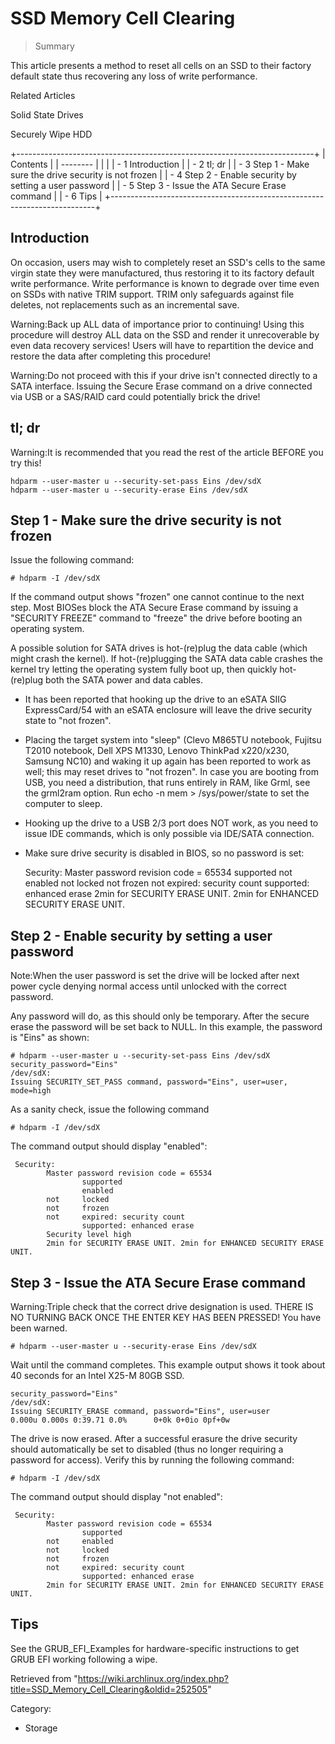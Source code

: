 SSD Memory Cell Clearing
========================

> Summary

This article presents a method to reset all cells on an SSD to their
factory default state thus recovering any loss of write performance.

Related Articles

Solid State Drives

Securely Wipe HDD

+--------------------------------------------------------------------------+
| Contents                                                                 |
| --------                                                                 |
|                                                                          |
| -   1 Introduction                                                       |
| -   2 tl; dr                                                             |
| -   3 Step 1 - Make sure the drive security is not frozen                |
| -   4 Step 2 - Enable security by setting a user password                |
| -   5 Step 3 - Issue the ATA Secure Erase command                        |
| -   6 Tips                                                               |
+--------------------------------------------------------------------------+

Introduction
------------

On occasion, users may wish to completely reset an SSD's cells to the
same virgin state they were manufactured, thus restoring it to its
factory default write performance. Write performance is known to degrade
over time even on SSDs with native TRIM support. TRIM only safeguards
against file deletes, not replacements such as an incremental save.

Warning:Back up ALL data of importance prior to continuing! Using this
procedure will destroy ALL data on the SSD and render it unrecoverable
by even data recovery services! Users will have to repartition the
device and restore the data after completing this procedure!

Warning:Do not proceed with this if your drive isn't connected directly
to a SATA interface. Issuing the Secure Erase command on a drive
connected via USB or a SAS/RAID card could potentially brick the drive!

tl; dr
------

Warning:It is recommended that you read the rest of the article BEFORE
you try this!

    hdparm --user-master u --security-set-pass Eins /dev/sdX
    hdparm --user-master u --security-erase Eins /dev/sdX

Step 1 - Make sure the drive security is not frozen
---------------------------------------------------

Issue the following command:

    # hdparm -I /dev/sdX

If the command output shows "frozen" one cannot continue to the next
step. Most BIOSes block the ATA Secure Erase command by issuing a
"SECURITY FREEZE" command to "freeze" the drive before booting an
operating system.

A possible solution for SATA drives is hot-(re)plug the data cable
(which might crash the kernel). If hot-(re)plugging the SATA data cable
crashes the kernel try letting the operating system fully boot up, then
quickly hot-(re)plug both the SATA power and data cables.

-   It has been reported that hooking up the drive to an eSATA SIIG
    ExpressCard/54 with an eSATA enclosure will leave the drive security
    state to "not frozen".
-   Placing the target system into "sleep" (Clevo M865TU notebook,
    Fujitsu T2010 notebook, Dell XPS M1330, Lenovo ThinkPad x220/x230,
    Samsung NC10) and waking it up again has been reported to work as
    well; this may reset drives to "not frozen". In case you are booting
    from USB, you need a distribution, that runs entirely in RAM, like
    Grml, see the grml2ram option. Run echo -n mem > /sys/power/state to
    set the computer to sleep.
-   Hooking up the drive to a USB 2/3 port does NOT work, as you need to
    issue IDE commands, which is only possible via IDE/SATA connection.
-   Make sure drive security is disabled in BIOS, so no password is set:

    Security: 
            Master password revision code = 65534
                    supported
            not     enabled
            not     locked
            not     frozen
            not     expired: security count
                    supported: enhanced erase
            2min for SECURITY ERASE UNIT. 2min for ENHANCED SECURITY ERASE UNIT.

Step 2 - Enable security by setting a user password
---------------------------------------------------

Note:When the user password is set the drive will be locked after next
power cycle denying normal access until unlocked with the correct
password.

Any password will do, as this should only be temporary. After the secure
erase the password will be set back to NULL. In this example, the
password is "Eins" as shown:

    # hdparm --user-master u --security-set-pass Eins /dev/sdX
    security_password="Eins"
    /dev/sdX:
    Issuing SECURITY_SET_PASS command, password="Eins", user=user, mode=high

As a sanity check, issue the following command

    # hdparm -I /dev/sdX

The command output should display "enabled":

     Security: 
            Master password revision code = 65534
                    supported
                    enabled
            not     locked
            not     frozen
            not     expired: security count
                    supported: enhanced erase
            Security level high
            2min for SECURITY ERASE UNIT. 2min for ENHANCED SECURITY ERASE UNIT.

Step 3 - Issue the ATA Secure Erase command
-------------------------------------------

Warning:Triple check that the correct drive designation is used. THERE
IS NO TURNING BACK ONCE THE ENTER KEY HAS BEEN PRESSED! You have been
warned.

    # hdparm --user-master u --security-erase Eins /dev/sdX

Wait until the command completes. This example output shows it took
about 40 seconds for an Intel X25-M 80GB SSD.

    security_password="Eins"
    /dev/sdX:
    Issuing SECURITY_ERASE command, password="Eins", user=user
    0.000u 0.000s 0:39.71 0.0%      0+0k 0+0io 0pf+0w

The drive is now erased. After a successful erasure the drive security
should automatically be set to disabled (thus no longer requiring a
password for access). Verify this by running the following command:

    # hdparm -I /dev/sdX

The command output should display "not enabled":

     Security: 
            Master password revision code = 65534
                    supported
            not     enabled
            not     locked
            not     frozen
            not     expired: security count
                    supported: enhanced erase
            2min for SECURITY ERASE UNIT. 2min for ENHANCED SECURITY ERASE UNIT.

Tips
----

See the GRUB_EFI_Examples for hardware-specific instructions to get GRUB
EFI working following a wipe.

Retrieved from
"https://wiki.archlinux.org/index.php?title=SSD_Memory_Cell_Clearing&oldid=252505"

Category:

-   Storage
